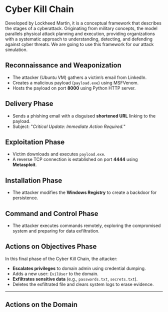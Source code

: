 # Cyber Kill Chain

Developed by Lockheed Martin, it is a conceptual framework that describes the stages of a cyberattack. Originating from military concepts, the model parallels physical attack planning and execution, providing organizations with a systematic approach to understanding, detecting, and defending against cyber threats. We are going to use this framework for our attack simulation. 

## Reconnaissance and Weaponization
- The attacker (Ubuntu VM) gathers a victim’s email from LinkedIn.
- Creates a malicious payload (`payload.exe`) using MSFVenom.
- Hosts the payload on port **8000** using Python HTTP server.

## Delivery Phase
- Sends a phishing email with a disguised **shortened URL** linking to the payload.
- Subject: "*Critical Update: Immediate Action Required.*"

## Exploitation Phase
- Victim downloads and executes `payload.exe`.
- A reverse TCP connection is established on port **4444** using **Metasploit**.

## Installation Phase
- The attacker modifies the **Windows Registry** to create a backdoor for persistence.

## Command and Control Phase
- The attacker executes commands remotely, exploring the compromised system and preparing for data exfiltration.

## Actions on Objectives Phase
In this final phase of the Cyber Kill Chain, the attacker:
- **Escalates privileges** to domain admin using credential dumping.
- Adds a new user: `EvilUser` to the domain.
- **Exfiltrates sensitive data** (e.g., `passwords.txt`, `secrets.txt`).
- Deletes the exfiltrated file and clears system logs to erase evidence.

---

## Actions on the Domain
